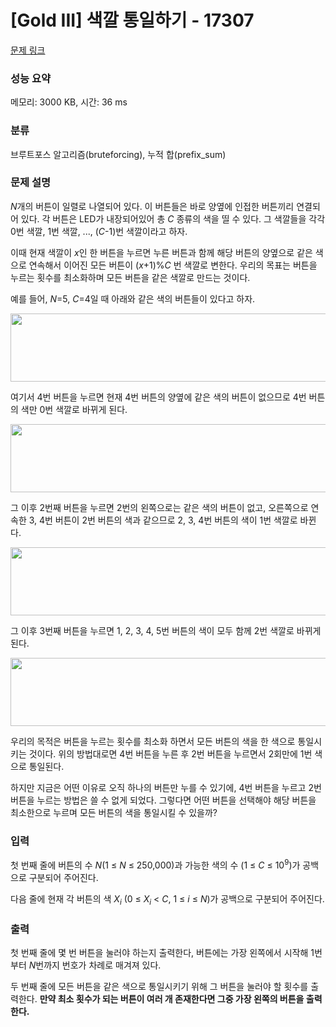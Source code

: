 # [Gold III] 색깔 통일하기 - 17307 

[문제 링크](https://www.acmicpc.net/problem/17307) 

### 성능 요약

메모리: 3000 KB, 시간: 36 ms

### 분류

브루트포스 알고리즘(bruteforcing), 누적 합(prefix_sum)

### 문제 설명

<p><em>N</em>개의 버튼이 일렬로 나열되어 있다. 이 버튼들은 바로 양옆에 인접한 버튼끼리 연결되어 있다. 각 버튼은 LED가 내장되어있어 총 <em>C </em>종류의 색을 띨 수 있다. 그 색깔들을 각각 0번 색깔, 1번 색깔, ..., (<em>C</em>-1)번 색깔이라고 하자.</p>

<p>이때 현재 색깔이 <em>x</em>인 한 버튼을 누르면 누른 버튼과 함께 해당 버튼의 양옆으로 같은 색으로 연속해서 이어진 모든 버튼이 (<em>x</em>+1)%<em>C</em> 번 색깔로 변한다. 우리의 목표는 버튼을 누르는 횟수를 최소화하며 모든 버튼을 같은 색깔로 만드는 것이다.</p>

<p>예를 들어, <em>N</em>=5, <em>C</em>=4일 때 아래와 같은 색의 버튼들이 있다고 하자.</p>

<p style="text-align: center;"><img alt="" src="https://upload.acmicpc.net/6a34baca-47f5-4d6b-b5e9-a5dc5e573f78/-/preview/" style="height: 109px; width: 600px;"></p>

<p>여기서 4번 버튼을 누르면 현재 4번 버튼의 양옆에 같은 색의 버튼이 없으므로 4번 버튼의 색만 0번 색깔로 바뀌게 된다.</p>

<p style="text-align: center;"><img alt="" src="https://upload.acmicpc.net/3ff216fc-c676-4999-b350-d58c6d13a2a8/-/preview/" style="width: 600px; height: 109px;"></p>

<p>그 이후 2번째 버튼을 누르면 2번의 왼쪽으로는 같은 색의 버튼이 없고, 오른쪽으로 연속한 3, 4번 버튼이 2번 버튼의 색과 같으므로 2, 3, 4번 버튼의 색이 1번 색깔로 바뀐다.</p>

<p style="text-align: center;"><img alt="" src="https://upload.acmicpc.net/3606753a-6a72-49ad-b1ca-aab5c078f9ab/-/preview/" style="height: 109px; width: 600px;"></p>

<p>그 이후 3번째 버튼을 누르면 1, 2, 3, 4, 5번 버튼의 색이 모두 함께 2번 색깔로 바뀌게 된다.</p>

<p style="text-align: center;"><img alt="" src="https://upload.acmicpc.net/697d01d9-a812-4842-b3eb-c0393e7e8e11/-/preview/" style="height: 109px; width: 600px;"></p>

<p>우리의 목적은 버튼을 누르는 횟수를 최소화 하면서 모든 버튼의 색을 한 색으로 통일시키는 것이다. 위의 방법대로면 4번 버튼을 누른 후 2번 버튼을 누르면서 2회만에 1번 색으로 통일된다.</p>

<p>하지만 지금은 어떤 이유로 오직 하나의 버튼만 누를 수 있기에, 4번 버튼을 누르고 2번 버튼을 누르는 방법은 쓸 수 없게 되었다. 그렇다면 어떤 버튼을 선택해야 해당 버튼을 최소한으로 누르며 모든 버튼의 색을 통일시킬 수 있을까?</p>

### 입력 

 <p>첫 번째 줄에 버튼의 수 <em>N</em>(1 ≤ <em>N</em> ≤ 250,000)과 가능한 색의 수 (1 ≤ <em>C</em> ≤ 10<sup>9</sup>)가 공백으로 구분되어 주어진다.</p>

<p>다음 줄에 현재 각 버튼의 색 <em>X<sub>i</sub></em> (0 ≤<em> X<sub>i</sub></em> < <em>C</em>, 1 ≤ <em>i</em> ≤ <em>N</em>)가 공백으로 구분되어 주어진다.</p>

### 출력 

 <p>첫 번째 줄에 몇 번 버튼을 눌러야 하는지 출력한다, 버튼에는 가장 왼쪽에서 시작해 1번부터 <em>N</em>번까지 번호가 차례로 매겨져 있다.</p>

<p>두 번째 줄에 모든 버튼을 같은 색으로 통일시키기 위해 그 버튼을 눌러야 할 횟수를 출력한다. <strong>만약 최소 횟수가 되는 버튼이 여러 개 존재한다면 그중 가장 왼쪽의 버튼을 출력한다.</strong></p>

